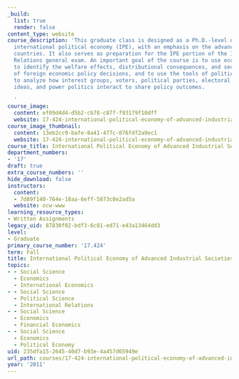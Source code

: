 ```yaml
---
_build:
  list: true
  render: false
content_type: website
course_description: 'This graduate class is designed as a Ph.D.-level overview of
  international political economy (IPE), with an emphasis on the advanced industrial
  countries. It also serves as preparation for the IPE portion of the International
  Relations general exam. An important goal of the course is to use economic theories
  to identify the welfare effects, distributional consequences, and security implication
  of foreign economic policy decisions, and to use the tools of political science
  to analyze how interest groups, voters, political parties, electoral institutions,
  ideas, and power politics interact to share policy outcomes.

  '
course_image:
  content: ef09d4d4-d5b2-cb78-c87f-f93179f10dff
  website: 17-424-international-political-economy-of-advanced-industrial-societies-fall-2011
course_image_thumbnail:
  content: 13eb2cc9-bafe-8a41-477c-076fdf2a9ec1
  website: 17-424-international-political-economy-of-advanced-industrial-societies-fall-2011
course_title: International Political Economy of Advanced Industrial Societies
department_numbers:
- '17'
draft: true
extra_course_numbers: ''
hide_download: false
instructors:
  content:
  - 7d89f140-764e-18aa-6eff-5873c0e2ad5a
  website: ocw-www
learning_resource_types:
- Written Assignments
legacy_uid: 87830f02-bdf3-6c81-ed71-e43a13464dd3
level:
- Graduate
primary_course_number: '17.424'
term: Fall
title: International Political Economy of Advanced Industrial Societies
topics:
- - Social Science
  - Economics
  - International Economics
- - Social Science
  - Political Science
  - International Relations
- - Social Science
  - Economics
  - Financial Economics
- - Social Science
  - Economics
  - Political Economy
uid: 235dfa15-2645-40d7-b93e-4a457d65949e
url_path: courses/17-424-international-political-economy-of-advanced-industrial-societies-fall-2011
year: '2011'
---
```

